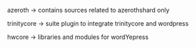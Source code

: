 
azeroth -> contains sources related to azerothshard only

trinitycore -> suite plugin to integrate trinitycore and wordpress

hwcore -> libraries and modules for wordYepress